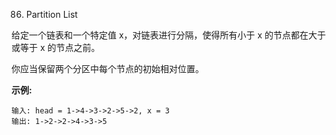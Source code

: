 86. Partition List

给定一个链表和一个特定值 x，对链表进行分隔，使得所有小于 x 的节点都在大于或等于 x 的节点之前。


你应当保留两个分区中每个节点的初始相对位置。

__示例:__
```
输入: head = 1->4->3->2->5->2, x = 3
输出: 1->2->2->4->3->5
```
